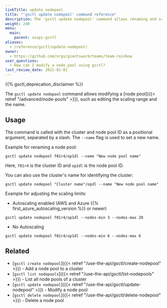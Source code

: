 ```yaml
---
linkTitle: update nodepool
title: "'gsctl update nodepool' command reference"
description: The 'gsctl update nodepool' command allows renaming and scaling of a node pool.
weight: 240
menu:
  main:
    parent: uiapi-gsctl
aliases:
  - /reference/gsctl/update-nodepool/
owner:
  - https://github.com/orgs/giantswarm/teams/team-rainbow
user_questions:
  - How can I modify a node pool using gsctl?
last_review_date: 2021-01-01
---
```


{{% gsctl_deprecation_disclaimer %}}

The `gsctl update nodepool` command allows modifying a [node pool]({{< relref "/advanced/node-pools" >}}), such as editing the scaling range and the name.

## Usage

The command is called with the cluster and node pool ID as a positional argument,
separated by a slash. The `--name` flag is used to set a new name.

Example for renaming a node pool:

```nohighlight
gsctl update nodepool f01r4/op1dl --name "New node pool name"
```

Here, `f01r4` is the cluster ID and `op1dl` is the node pool ID.

You can also use the cluster's name for identifying the cluster:

```nohighlight
gsctl update nodepool "Cluster name"/opdl --name "New node pool name"
```

Example for adjusting the scaling limits:

* Autoscaling enabled (AWS and Azure {{% first_azure_autoscaling_version %}} or newer)

```nohighlight
gsctl update nodepool f01r4/op1dl --nodes-min 3 --nodes-max 20
```

* No Autoscaling

```nohighlight
gsctl update nodepool f01r4/op1dl --nodes-min 6 --nodes-max 6
```

## Related

* [`gsctl create nodepool`]({{< relref "/use-the-api/gsctl/create-nodepool" >}}) - Add a node pool to a cluster
* [`gsctl list nodepools`]({{< relref "/use-the-api/gsctl/list-nodepools" >}}) - List all node pools of a cluster
* [`gsctl update nodepool`]({{< relref "/use-the-api/gsctl/update-nodepool" >}}) - Modify a node pool
* [`gsctl delete nodepool`]({{< relref "/use-the-api/gsctl/delete-nodepool" >}}) - Delete a node pool
